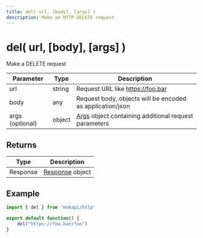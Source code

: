 ```yaml
---
title: del( url, [body], [args] )
description: Make an HTTP DELETE request
---
```

# del( url, [body], [args] )

Make a DELETE request

| Parameter       | Type   | Description                                                                                      |
|-----------------|--------|--------------------------------------------------------------------------------------------------|
| url             | string | Request URL like https://foo.bar                                                                 |
| body            | any    | Request body, objects will be encoded as application/json                                        |
| args (optional) | object | [Args](/docs/javascript-api/mokapi-http/args.md) object containing additional request parameters |

## Returns

| Type     | Description                                                         |
|----------|---------------------------------------------------------------------|
| Response | [Response](/docs/javascript-api/mokapi-http/httpresponse.md) object |

## Example

```javascript
import { del } from 'mokapi/http'

export default function() {
    del("https://foo.bar/foo")
}
```